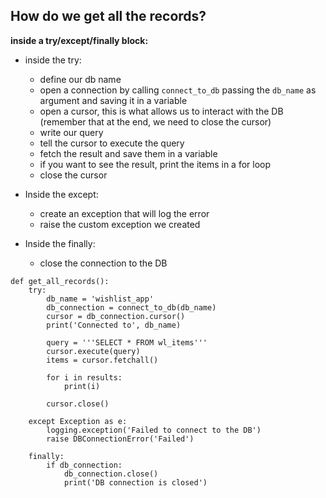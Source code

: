 ## How do we get all the records?

**inside a try/except/finally block:**
- inside the try:
    - define our db name
    - open a connection by calling `connect_to_db` passing the `db_name`
      as argument and saving it in a variable
    - open a cursor, this is what allows us to interact with the DB
      (remember that at the end, we need to close the cursor)
    - write our query
    - tell the cursor to execute the query
    - fetch the result and save them in a variable
    - if you want to see the result, print the items in a for loop
    - close the cursor

- Inside the except:

    - create an exception that will log the error
    - raise the custom exception we created

- Inside the finally:
    - close the connection to the DB

```buildoutcfg
def get_all_records():
    try:
        db_name = 'wishlist_app'
        db_connection = connect_to_db(db_name)
        cursor = db_connection.cursor()
        print('Connected to', db_name)

        query = '''SELECT * FROM wl_items'''
        cursor.execute(query)
        items = cursor.fetchall()
        
        for i in results:
            print(i)

        cursor.close()
        
    except Exception as e:
        logging.exception('Failed to connect to the DB')
        raise DBConnectionError('Failed')
        
    finally:
        if db_connection:
            db_connection.close()
            print('DB connection is closed')
```
